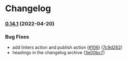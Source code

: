 # Changelog

### [0.14.1](https://github.com/test-kitchen/kitchen-digitalocean/compare/v0.14.0...v0.14.1) (2022-04-20)


### Bug Fixes

* add linters action and publish action ([#106](https://github.com/test-kitchen/kitchen-digitalocean/issues/106)) ([7c9d262](https://github.com/test-kitchen/kitchen-digitalocean/commit/7c9d262f3317feeee92c8f43e1e746e1bece3406))
* headings in the changelog archive ([3e00bc7](https://github.com/test-kitchen/kitchen-digitalocean/commit/3e00bc7fe199ce9cb54b9c92b4d0bcbf9ee92b53))
